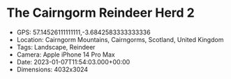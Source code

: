 # The Cairngorm Reindeer Herd 2

- GPS: 57.14526111111111,-3.6842583333333336
- Location: Cairngorm Mountains, Cairngorms, Scotland, United Kingdom
- Tags: Landscape, Reindeer
- Camera: Apple iPhone 14 Pro Max
- Date: 2023-01-07T11:54:03.000+00:00
- Dimensions: 4032x3024
